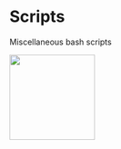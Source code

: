 # Scripts
Miscellaneous bash scripts






<img src="hhttps://cdn-icons-png.flaticon.com/512/534/534621.png" width="150" height="150" class="center">
